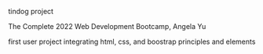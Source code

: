 tindog project

The Complete 2022 Web Development Bootcamp,
Angela Yu

first user project integrating html, css, and boostrap principles and elements
